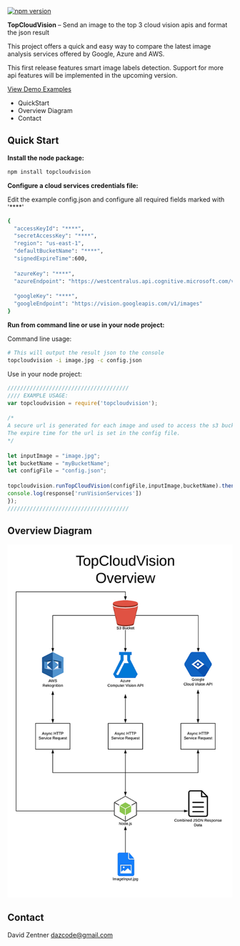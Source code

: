﻿
[![npm version](https://badge.fury.io/js/topcloudvision.svg)](https://badge.fury.io/js/topcloudvision)

**TopCloudVision** – Send an image to the top 3 cloud vision apis and format the json result

This project offers a quick and easy way to compare the latest image analysis services offered by Google, Azure and AWS.

This first release features smart image labels detection. Support for more api features will be implemented in the upcoming version.

[View Demo Examples](https://github.com/dazcode/topcloudvision/tree/master/test)


* QuickStart
* Overview Diagram
* Contact

## Quick Start

**Install the node package:**
  ```bash
  npm install topcloudvision
  ```

**Configure a cloud services credentials file:**

Edit the example config.json and configure all required fields marked with '****'
  ```bash
 {   
    "accessKeyId": "****",
    "secretAccessKey": "****",
    "region": "us-east-1",
    "defaultBucketName": "****",
    "signedExpireTime":600,
    
    "azureKey": "****",
    "azureEndpoint": "https://westcentralus.api.cognitive.microsoft.com/vision/v2.0/analyze",

    "googleKey": "****",
    "googleEndpoint": "https://vision.googleapis.com/v1/images"
}
  ```

**Run from command line or use in your node project:**
 
 Command line usage:
  ```bash
  # This will output the result json to the console
  topcloudvision -i image.jpg -c config.json
  ```
 
 Use in your node project:
  ```javascript
//////////////////////////////////////
//// EXAMPLE USAGE:
var topcloudvision = require('topcloudvision');

/* 
A secure url is generated for each image and used to access the s3 bucket by Google Cloud and Azure.
The expire time for the url is set in the config file.
*/

let inputImage = "image.jpg";
let bucketName = "myBucketName";
let configFile = "config.json";

topcloudvision.runTopCloudVision(configFile,inputImage,bucketName).then(function(response){
  console.log(response['runVisionServices'])
});
//////////////////////////////////////
  ```

## Overview Diagram
![alt text](https://raw.githubusercontent.com/dazcode/topcloudvision/master/docs/TopCloudVisionOverview.png)

## Contact

David Zentner dazcode@gmail.com

